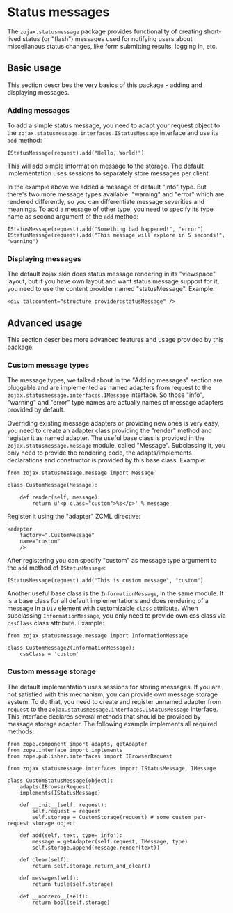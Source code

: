 # Status messages


The ``zojax.statusmessage`` package provides functionality of creating short-lived
status (or "flash") messages used for notifying users about miscellanous status
changes, like form submitting results, logging in, etc.


## Basic usage


This section describes the very basics of this package - adding and displaying
messages.


### Adding messages


To add a simple status message, you need to adapt your request object to the
``zojax.statusmessage.interfaces.IStatusMessage`` interface and use its ``add``
method:

    IStatusMessage(request).add("Hello, World!")

This will add simple information message to the storage. The default implementation
uses sessions to separately store messages per client.

In the example above we added a message of default "info" type. But there's
two more message types available: "warning" and "error" which are rendered
differently, so you can differentiate message severities and meanings. To add
a message of other type, you need to specify its type name as second argument
of the ``add`` method:

    IStatusMessage(request).add("Something bad happened!", "error")
    IStatusMessage(request).add("This message will explore in 5 seconds!", "warning")


### Displaying messages


The default zojax skin does status message rendering in its "viewspace" layout,
but if you have own layout and want status message support for it, you need
to use the content provider named "statusMessage". Example:

    <div tal:content="structure provider:statusMessage" />


## Advanced usage


This section describes more advanced features and usage provided by this package.


### Custom message types


The message types, we talked about in the "Adding messages" section are pluggable
and are implemented as named adapters from request to the ``zojax.statusmessage.interfaces.IMessage``
interface. So those "info", "warning" and "error" type names are actually names
of message adapters provided by default.

Overriding existing message adapters or providing new ones is very easy, you
need to create an adapter class providing the "render" method and register it
as named adapter. The useful base class is provided in the ``zojax.statusmessage.message``
module, called "Message". Subclassing it, you only need to provide the rendering
code, the adapts/implements declarations and constructor is provided by this
base class. Example:

    from zojax.statusmessage.message import Message

    class CustomMessage(Message):

        def render(self, message):
            return u'<p class="custom">%s</p>' % message

Register it using the "adapter" ZCML directive:

    <adapter
        factory=".CustomMessage"
        name="custom"
        />

After registering you can specify "custom" as message type argument to the ``add``
method of ``IStatusMessage``:

    IStatusMessage(request).add("This is custom message", "custom")

Another useful base class is the ``InformationMessage``, in the same module. It
is a base class for all default implementations and does rendering of a message
in a `DIV` element with customizable `class` attribute. When subclassing
``InformationMessage``, you only need to provide own css class via ``cssClass``
class attribute. Example:

    from zojax.statusmessage.message import InformationMessage

    class CustomMessage2(InformationMessage):
        cssClass = 'custom'


### Custom message storage


The default implementation uses sessions for storing messages. If you are not
satisfied with this mechanism, you can provide own message storage system. To
do that, you need to create and register unnamed adapter from `request` to the
``zojax.statusmessage.interfaces.IStatusMessage`` interface. This interface
declares several methods that should be provided by message storage adapter.
The following example implements all required methods:

    from zope.component import adapts, getAdapter
    from zope.interface import implements
    from zope.publisher.interfaces import IBrowserRequest

    from zojax.statusmessage.interfaces import IStatusMessage, IMessage

    class CustomStatusMessage(object):
        adapts(IBrowserRequest)
        implements(IStatusMessage)

        def __init__(self, request):
            self.request = request
            self.storage = CustomStorage(request) # some custom per-request storage object

        def add(self, text, type='info'):
            message = getAdapter(self.request, IMessage, type)
            self.storage.append(message.render(text))

        def clear(self):
            return self.storage.return_and_clear()

        def messages(self):
            return tuple(self.storage)

        def __nonzero__(self):
            return bool(self.storage)
